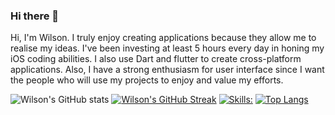 ### Hi there 👋

Hi, I'm Wilson. I truly enjoy creating applications because they allow me to realise my ideas. I've been investing at least 5 hours every day in honing my iOS coding abilities. I also use Dart and flutter to create cross-platform applications. Also, I have a strong enthusiasm for user interface since I want the people who will use my projects to enjoy and value my efforts.

![Wilson's GitHub stats](https://github-readme-stats.vercel.app/api?username=wilsonmungai&show_icons=true&theme=transparent)
[![Wilson's GitHub Streak](https://streak-stats.demolab.com/?user=wilsonmungai&theme=transparent)](https://git.io/streak-stats)
[![Skills:](https://skillicons.dev/icons?i=swift,flutter,vscode,firebase,github,figma,stackoverflow,git&theme=light)](https://skillicons.dev)
[![Top Langs](https://github-readme-stats.vercel.app/api/top-langs/?username=wilsonmungai&layout=compact&theme=transparent)](https://github.com/wilsonmungai/github-readme-stats)
